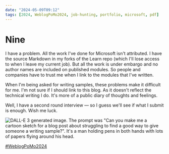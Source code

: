 ```yaml
---
date: "2024-05-09T09:12"
tags: [2024, WeblogPoMo2024, job-hunting, portfolio, microsoft, pdf]
---
```


# Nine
<!-- truncate -->

I have a problem. All the work I've done for Microsoft isn't attributed. I have the source Markdown in my forks of the Learn repo (which I'll lose access to when I leave my current job). But all the work is under embargo and no author names are included on published modules. So people and companies have to trust me when I link to the modules that I've written. 

When I'm being asked for writing samples, these problems make it difficult for me. I'm not sure if I should link to this blog. As it doesn't reflect the technical writing I do. It's more of a public diary of thoughts and feelings.

Well, I have a second round interview — so I guess we'll see if what I submit is enough. Wish me luck.

![DALL-E 3 generated image. The prompt was "Can you make me a cartoon sketch for a blog post about struggling to find a good way to give someone a writing sample?". It's a man holding pens in both hands with lots of papers flying around his head.](https://cdn.some.pics/phils/663c950c3043c.png)

[#WeblogPoMo2024](https://weblog.anniegreens.lol/weblog-posting-month-2024)
